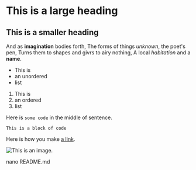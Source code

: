 # This is a large heading

## This is a smaller heading 

And as **imagination** bodies forth,
The forms of things *unknown*, the poet's pen,
Turns them to shapes and givrs to airy nothing,
A local *habitation* and a **name**.

- This is
- an unordered
- list

1. This is 
2. an ordered
3. list

Here is `some code` in the middle of sentence.

```
This is a block of code
```

Here is how you make [a link](https://www.wikipedia.org/).

![This is an image.](https://media.giphy.com/media/yYSSBtDgbbRzq/giphy.gif)

nano README.md
